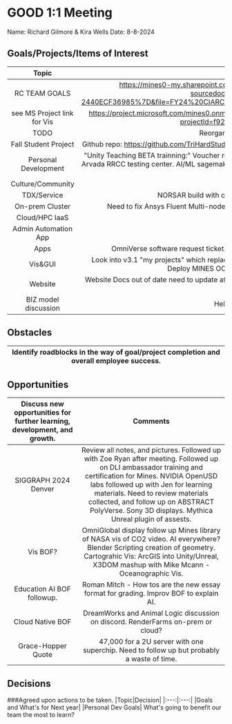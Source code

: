 # GOOD 1:1 Meeting 
Name: Richard Gilmore & Kira Wells
Date: 8-8-2024
## Goals/Projects/Items of Interest 
|Topic|Update|
|:---:|:---:|
|RC TEAM GOALS| https://mines0-my.sharepoint.com/:x:/r/personal/kirawells_mines_edu/_layouts/15/Doc.aspx?sourcedoc=%7B4CC4CEBE-83EF-464C-A0E6-2440ECF36985%7D&file=FY24%20CIARC%20Goals.xlsx&action=default&mobileredirect=true&DefaultItemOpen=1
|see MS Project link for Vis |https://project.microsoft.com/mines0.onmicrosoft.com/en-us?org=orgd5129ef3.crm.dynamics.com/#/taskgrid?projectId=f927826a-874c-47a3-805c-499f57ff24a3
|TODO| Reorganize below to match above GRID view
|Fall Student Project | Github repo: https://github.com/TriHardStudios/F23_CSM_Gilmore. Need to integrate CS OOD Apps into new version.
|Personal Development| "Unity Teaching BETA trainning:" Voucher recieved. Need to find the materials to review, and then schedule exam at Arvada RRCC testing center. AI/ML sagemaker and OLLAMA model learning. Attended SIGGRAPH see evernotes, and Opportunitues below
|Culture/Community|
|TDX/Service| NORSAR build with container and ssh, fixed gpfs crashing --underlay.
|On-prem Cluster| Need to fix Ansys Fluent Multi-node on Mio. UCX error! Need to install 2024 R2 on Mio and Wendian!
|Cloud/HPC IaaS| 
|Admin Automation App|
|Apps| OmniVerse software request ticket. Need to submit with copy of email!!! Need to fill out paperwork. 
|Vis&GUI| Look into v3.1 "my projects" which replaces "my templates". Need to fix JupyterLab OOD environment checks. Deploy MINES OOD apps at gibhub. Install and build http matlab.
|Website| Website Docs out of date need to update after workshop. See above. Also update SciVis offering. ~~~~~~~ Update wording on Matlab offering. 
|BIZ model discussion| Help fill out CONDO models survey.
## Obstacles
|Identify roadblocks in the way of goal/project completion and overall employee success.|
|---|
## Opportunities 
|Discuss new opportunities for further learning, development, and growth.|Comments|
|:---:|:---:|
|SIGGRAPH 2024 Denver| Review all notes, and pictures. Followed up with Zoe Ryan after meeting. Followed up on DLI ambassador training and certification for Mines. NVIDIA OpenUSD labs followed up with Jen for learning materials. Need to review materials collected, and follow up on ABSTRACT PolyVerse. Sony 3D displays. Mythica Unreal plugin of assests. 
|Vis BOF?| OmniGlobal display follow up Mines library of NASA vis of CO2 video. AI everywhere? Blender Scripting creation of geometry. Cartograhic Vis: ArcGIS into Unity/Unreal, X3DOM mashup with Mike Mcann - Oceanographic Vis.
|Education AI BOF followup.| Roman Mitch - How tos are the new essay format for grading. Improv BOF to explain AI.
|Cloud Native BOF| DreamWorks and Animal Logic discussion on discord. RenderFarms on-prem or cloud?
|Grace-Hopper Quote| 47,000 for a 2U server with one superchip. Need to follow up but probably a waste of time. 
## Decisions
###Agreed upon actions to be taken.
|Topic|Decision|
|:---:|:---:|
|Goals and What's for Next year|
|Personal Dev Goals| What's going to benefit our team the most to learn?